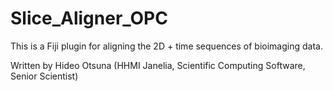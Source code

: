 # Slice_Aligner_OPC
This is a Fiji plugin for aligning the 2D + time sequences of bioimaging data.

Written by Hideo Otsuna (HHMI Janelia, Scientific Computing Software, Senior Scientist)


